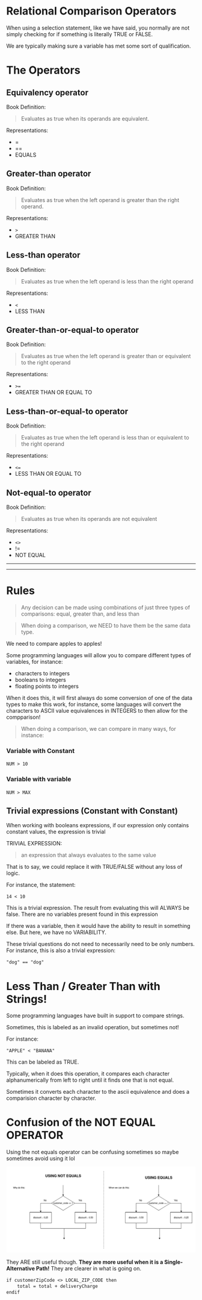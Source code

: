 # Relational Comparison Operators

When using a selection statement, like we have said, you normally are not
simply checking for if something is literally TRUE or FALSE.

We are typically making sure a variable has met some sort of qualification.


# The Operators


## Equivalency operator

Book Definition:
> Evaluates as true when its operands are equivalent.

Representations:
- =
- ==
- EQUALS



## Greater-than operator

Book Definition:
> Evaluates as true when the left operand is greater than the right operand.


Representations:
- `>`
- GREATER THAN



## Less-than operator

Book Definition:
> Evaluates as true when the left operand is less than the right operand

Representations:
- `<`
- LESS THAN


## Greater-than-or-equal-to operator


Book Definition:
> Evaluates as true when the left operand is greater than or equivalent to the right operand

Representations:
- `>=`
- GREATER THAN OR EQUAL TO



## Less-than-or-equal-to operator


Book Definition:
> Evaluates as true when the left operand is less than or equivalent to the right operand

Representations:
- `<=`
- LESS THAN OR EQUAL TO



## Not-equal-to operator


Book Definition:
> Evaluates as true when its operands are not equivalent

Representations:
- `<>`
- !=
- NOT EQUAL


-----

-----

# Rules

> Any decision can be made using combinations of just three types of comparisons: equal, greater than, and less than

> When doing a comparison, we NEED to have them be the same data type.

We need to compare apples to apples!

Some programming languages will allow you to compare different types of variables, for instance:
- characters to integers
- booleans to integers
- floating points to integers

When it does this, it will first always do some conversion of one
of the data types to make this work, for instance, some languages will
convert the characters to ASCII value equivalences in INTEGERS to then
allow for the compparison!



> When doing a comparison, we can compare in many ways,
for instance:

### Variable with Constant

```
NUM > 10
```

### Variable with variable


```
NUM > MAX
```

## Trivial expressions (Constant with Constant)

When working with booleans expressions,
if our expression only contains constant values, the expression is trivial

TRIVIAL EXPRESSION:
> an expression that always evaluates to the same value

That is to say, we could replace it with TRUE/FALSE without
any loss of logic.

For instance, the statement:

```
14 < 10
```

This is a trivial expression. The result from evaluating this will ALWAYS be false.
There are no variables present found in this expression

If there was a variable, then it would have the ability to result in something else. But here, we
have no VARIABILITY.

These trivial questions do not need to necessarily need to be only numbers.
For instance, this is also a trivial expression:

```
"dog" == "dog"
```

# Less Than / Greater Than with Strings!

Some programming languages have built in support to compare strings.

Sometimes, this is labeled as an invalid operation, but sometimes not!

For instance:

```
"APPLE" < "BANANA"
```
This can be labeled as TRUE.

Typically, when it does this operation, it compares each character alphanumerically from left
to right until it finds one that is not equal.

Sometimes it converts each character to the ascii equivalence and does a comparision character by character.



# Confusion of the NOT EQUAL OPERATOR

Using the not equals operator can be confusing sometimes so maybe sometimes avoid using it lol

![equals_not_equals.png](assets/equals_not_equals.png)


They ARE still useful though. **They are more useful when it is a Single-Alternative Path!**
They are clearer in what is going on.

```
if customerZipCode <> LOCAL_ZIP_CODE then
    total = total + deliveryCharge
endif
```

